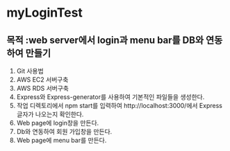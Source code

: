 # myLoginTest    

## 목적 :web server에서 login과 menu bar를 DB와 연동하여 만들기    

  1. Git 사용법
  2. AWS EC2 서버구축
  3. AWS RDS 서버구축
  4. Express와 Express-generator를 사용하여 기본적인 파일들을 생성한다.
  5. 작업 디렉토리에서 npm start를 입력하여 http://localhost:3000/에서 Express 글자가 나오는지 확인한다.
  6. Web page에 login창을 만든다.
  7. Db와 연동하여 회원 가입창을 만든다.
  8. Web page에 menu bar를 만든다.
